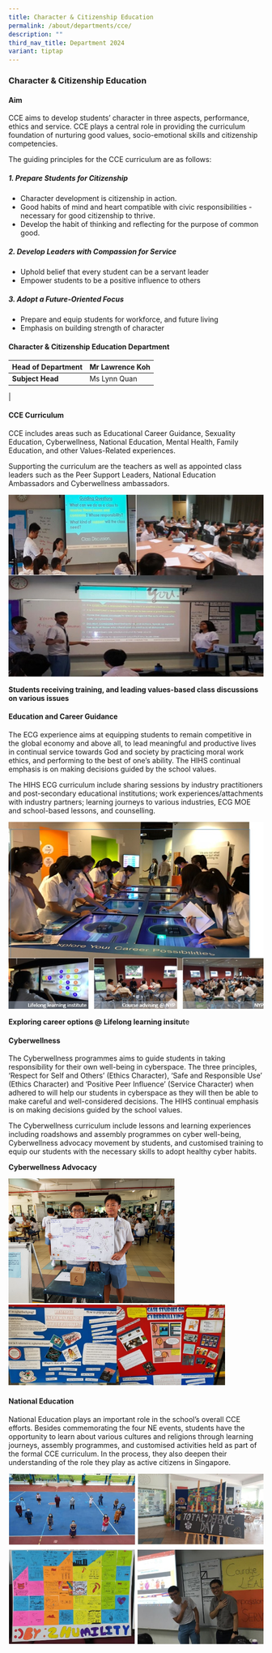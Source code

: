 ```yaml
---
title: Character & Citizenship Education
permalink: /about/departments/cce/
description: ""
third_nav_title: Department 2024
variant: tiptap
---
```

### **Character &amp; Citizenship Education**
#### **Aim**
CCE aims to develop students’ character in three aspects, performance, ethics and service. CCE plays a central role in providing the curriculum foundation of nurturing good values, socio-emotional skills and citizenship competencies.

The guiding principles for the CCE curriculum are as follows:

##### **1. Prepare Students for Citizenship**
* Character development is citizenship in action.
* Good habits of mind and heart compatible with civic responsibilities - necessary for good citizenship to thrive.
* Develop the habit of thinking and reflecting for the purpose of common good.

##### **2. Develop Leaders with Compassion for Service**
* Uphold belief that every student can be a servant leader
* Empower students to be a positive influence to others

##### **3. Adopt a Future-Oriented Focus**
* Prepare and equip students for workforce, and future living
* Emphasis on building strength of character

#### **Character &amp; Citizenship Education Department**

| **Head of Department** | Mr Lawrence Koh |
|---|---|
| **Subject Head** | Ms Lynn Quan |
| 

#### **CCE Curriculum**

CCE includes areas such as Educational Career Guidance, Sexuality Education, Cyberwellness, National Education, Mental Health, Family Education, and other Values-Related experiences.

Supporting the curriculum are the teachers as well as appointed class leaders such as the Peer Support Leaders, National Education Ambassadors and Cyberwellness ambassadors.

![](/images/cce%201.jpg)

**Students receiving training, and leading values-based class discussions on various issues**

#### **Education and Career Guidance**
The ECG experience aims at equipping students to remain competitive in the global economy and above all, to lead meaningful and productive lives in continual service towards God and society by practicing moral work ethics, and performing to the best of one’s ability. The HIHS continual emphasis is on making decisions guided by the school values.

The HIHS ECG curriculum include sharing sessions by industry practitioners and post-secondary educational institutions; work experiences/attachments with industry partners; learning journeys to various industries, ECG MOE and school-based lessons, and counselling.

![](/images/cce%202.jpg)

**Exploring career options @ Lifelong learning insitut**e

#### **Cyberwellness**

The Cyberwellness programmes aims to guide students in taking responsibility for their own well-being in cyberspace. The three principles, ‘Respect for Self and Others’ (Ethics Character), ‘Safe and Responsible Use’ (Ethics Character) and ‘Positive Peer Influence’ (Service Character) when adhered to will help our students in cyberspace as they will then be able to make careful and well-considered decisions. The HIHS continual emphasis is on making decisions guided by the school values.

The Cyberwellness curriculum include lessons and learning experiences including roadshows and assembly programmes on cyber well-being, Cyberwellness advocacy movement by students, and customised training to equip our students with the necessary skills to adopt healthy cyber habits.

**Cyberwellness Advocacy**

<img src="/images/cce%203.jpg" style="width:65%">
<img src="/images/cce4.jpg" style="width:85%">
		 
#### **National Education**

National Education plays an important role in the school’s overall CCE efforts. Besides commemorating the four NE events, students have the opportunity to learn about various cultures and religions through learning journeys, assembly programmes, and customised activities held as part of the formal CCE curriculum. In the process, they also deepen their understanding of the role they play as active citizens in Singapore.

![](/images/cce%205.jpg)